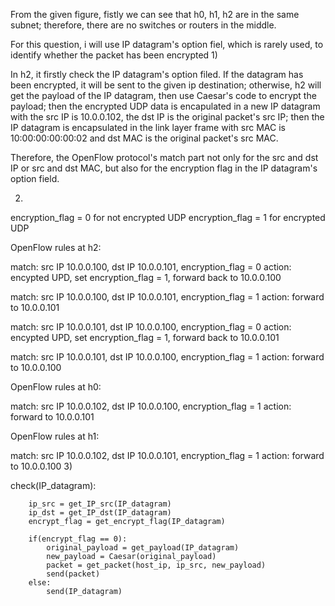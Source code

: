 From the given figure, fistly we can see that h0, h1, h2 are in the same subnet; therefore, there are no switches or routers in the middle.

For this question, i will use IP datagram's option fiel, which is rarely used, to identify whether the packet has been encrypted
1)

In h2, it firstly check the IP datagram's option filed. If the datagram has been encrypted, it will be sent to the given ip destination; otherwise, h2 will get the payload of the IP datagram, then use Caesar's code to encrypt the payload; then the encrypted UDP data is encapulated in a new IP datagram with the src IP is 10.0.0.102, the dst IP is the original packet's src IP; then the IP datagram is encapsulated in the link layer frame with src MAC is 10:00:00:00:00:02 and dst MAC is the original packet's src MAC.

Therefore, the OpenFlow protocol's match part not only for the src and dst IP or src and dst MAC, but also for the encryption flag in the IP datagram's option field.

2)
encryption_flag = 0 for not encrypted UDP
encryption_flag = 1 for encrypted UDP

OpenFlow rules at h2:

match:  src IP 10.0.0.100, dst IP 10.0.0.101,  encryption_flag = 0 action: encypted UPD, set encryption_flag = 1, forward back to 10.0.0.100

match:  src IP 10.0.0.100, dst IP 10.0.0.101,  encryption_flag = 1 action: forward  to 10.0.0.101

match:  src IP 10.0.0.101, dst IP 10.0.0.100,  encryption_flag = 0 action: encypted UPD, set encryption_flag = 1, forward back to 10.0.0.101

match:  src IP 10.0.0.101, dst IP 10.0.0.100,  encryption_flag = 1 action:  forward  to 10.0.0.100

OpenFlow rules at h0:

match:  src IP 10.0.0.102, dst IP 10.0.0.100,  encryption_flag = 1 action: forward  to 10.0.0.101

OpenFlow rules at h1:

match:  src IP 10.0.0.102, dst IP 10.0.0.101,  encryption_flag = 1 action: forward  to 10.0.0.100
3)

check(IP_datagram):

        ip_src = get_IP_src(IP_datagram)
        ip_dst = get_IP_dst(IP_datagram)
        encrypt_flag = get_encrypt_flag(IP_datagram)
        
        if(encrypt_flag == 0):
            original_payload = get_payload(IP_datagram)
            new_payload = Caesar(original_payload)
            packet = get_packet(host_ip, ip_src, new_payload)
            send(packet)
        else:
            send(IP_datagram)
